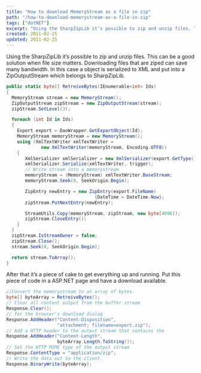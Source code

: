 ```yaml
---
title: "How to download MemoryStream as a file in zip"
path: "/how-to-download-memorystream-as-a-file-in-zip"
tags: ["dotNET"]
excerpt: "Using the SharpZipLib it’s possible to zip and unzip files. This can be a good solution when file size matters. Downloading files that are ziped can save many bandwidth. In this case a object is serialized to XML and put into a ZipOutputStream which belongs to SharpZipLib."
created: 2011-02-25
updated: 2011-02-25
---
```


Using the SharpZipLib it’s possible to zip and unzip files. This can be a good solution when file size matters. Downloading files that are ziped can save many bandwidth. In this case a object is serialized to XML and put into a ZipOutputStream which belongs to SharpZipLib.

```csharp
public static byte[] RetreiveBytes(IEnumerable<int> Ids)
{
  MemoryStream stream = new MemoryStream();
  ZipOutputStream zipStream = new ZipOutputStream(stream);
  zipStream.SetLevel(3);

  foreach (int Id in Ids)
  {
    Export export = DaoWrapper.GetExportObject(Id);
    MemoryStream memoryStream = new MemoryStream();
    using (XmlTextWriter xmlTextWriter =
             new XmlTextWriter(memoryStream, Encoding.UTF8))
    {
       XmlSerializer xmlSerializer = new XmlSerializer(export.GetType());
       xmlSerializer.Serialize(xmlTextWriter, trigger);
       // Write stream into a memorystream
       memoryStream = (MemoryStream) xmlTextWriter.BaseStream;
       memoryStream.Seek(0, SeekOrigin.Begin);

       ZipEntry newEntry = new ZipEntry(export.FileName)
                                 {DateTime = DateTime.Now};
       zipStream.PutNextEntry(newEntry);

       StreamUtils.Copy(memoryStream, zipStream, new byte[4096]);
       zipStream.CloseEntry();
    }
  }
  zipStream.IsStreamOwner = false;
  zipStream.Close();
  stream.Seek(0, SeekOrigin.Begin);

  return stream.ToArray();
}
```

After that it’s a piece of cake to get everything up and running. Put this piece of code in a ASP.NET page and have a download available.

```csharp
//Convert the memorystream to an array of bytes.
byte[] byteArray = RetreiveBytes();
// Clear all content output from the buffer stream
Response.Clear();
// for the browser's download dialog
Response.AddHeader("Content-Disposition", 
                   "attachment; filename=export.zip");
// Add a HTTP header to the output stream that contains the 
Response.AddHeader("Content-Length",
                   byteArray.Length.ToString());
// Set the HTTP MIME type of the output stream
Response.ContentType = "application/zip";
// Write the data out to the client.
Response.BinaryWrite(byteArray);
```
